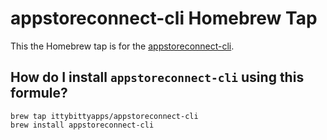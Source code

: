 # appstoreconnect-cli Homebrew Tap

This the Homebrew tap is for the [appstoreconnect-cli](https://github.com/ittybittyapps/appstoreconnect-cli).

## How do I install `appstoreconnect-cli` using this formule?

```
brew tap ittybittyapps/appstoreconnect-cli
brew install appstoreconnect-cli
```
